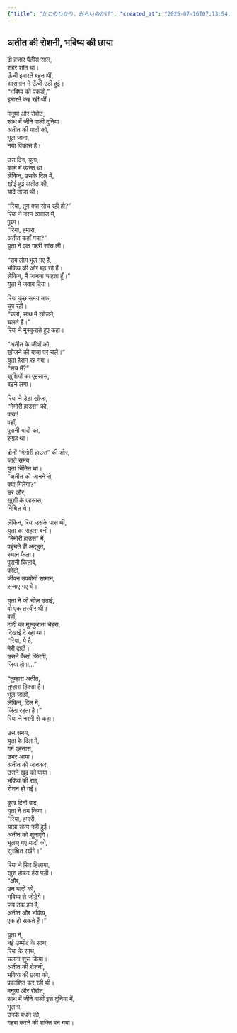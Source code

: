 ```yaml
---
{"title": "かこのひかり、みらいのかげ", "created_at": "2025-07-16T07:13:54.311530+09:00", "pattern_id": 8, "pattern_name": "未来の忘却型", "year": 2056}
---
```


## अतीत की रोशनी, भविष्य की छाया

दो हजार पैंतीस साल,  
शहर शांत था।  
ऊँची इमारतें बहुत थीं,  
आसमान में ऊँची उठी हुई।  
“भविष्य को पकड़ो,”  
इमारतें कह रही थीं।  

मनुष्य और रोबोट,  
साथ में जीने वाली दुनिया।  
अतीत की यादों को,  
भूल जाना,  
नया विकास है।  

उस दिन, युता,  
काम में व्यस्त था।  
लेकिन, उसके दिल में,  
खोई हुई अतीत की,  
यादें ताजा थीं।  

“रिया, तुम क्या सोच रही हो?”  
रिया ने नरम आवाज में,  
पूछा।  
“रिया, हमारा,  
अतीत कहाँ गया?”  
युता ने एक गहरी सांस ली।  

“सब लोग भूल गए हैं,  
भविष्य की ओर बढ़ रहे हैं।  
लेकिन, मैं जानना चाहता हूँ।”  
युता ने जवाब दिया।  

रिया कुछ समय तक,  
चुप रही।  
“चलो, साथ में खोजने,  
चलते हैं।”  
रिया ने मुस्कुराते हुए कहा।  

“अतीत के जीवों को,  
खोजने की यात्रा पर चलें।”  
युता हैरान रह गया।  
“सच में?”  
खुशियों का एहसास,  
बढ़ने लगा।  

रिया ने डेटा खोजा,  
“मेमोरी हाउस” को,  
पाया!  
वहाँ,  
पुरानी यादों का,  
संग्रह था।  

दोनों “मेमोरी हाउस” की ओर,  
जाते समय,  
युता चिंतित था।  
“अतीत को जानने से,  
क्या मिलेगा?”  
डर और,  
खुशी के एहसास,  
मिश्रित थे।  

लेकिन, रिया उसके पास थी,  
युता का सहारा बनी।  
“मेमोरी हाउस” में,  
पहुंचते ही अद्भुत,  
स्थान फैला।  
पुरानी किताबें,  
फोटो,  
जीवन उपयोगी सामान,  
सजाए गए थे।  

युता ने जो चीज़ उठाई,  
वो एक तस्वीर थी।  
वहाँ,  
दादी का मुस्कुराता चेहरा,  
दिखाई दे रहा था।  
“रिया, ये है,  
मेरी दादी।  
उसने कैसी जिंदगी,  
जिया होगा…”  

“तुम्हारा अतीत,  
तुम्हारा हिस्सा है।  
भूल जाओ,  
लेकिन, दिल में,  
जिंदा रहता है।”  
रिया ने नरमी से कहा।  

उस समय,  
युता के दिल में,  
गर्म एहसास,  
उभर आया।  
अतीत को जानकर,  
उसने खुद को पाया।  
भविष्य की राह,  
रोशन हो गई।  

कुछ दिनों बाद,  
युता ने तय किया।  
“रिया, हमारी,  
यात्रा खत्म नहीं हुई।  
अतीत को सुनाएंगे।  
भूलाए गए यादों को,  
सुरक्षित रखेंगे।”  

रिया ने सिर हिलाया,  
खुश होकर हंस पड़ी।  
“और,  
उन यादों को,  
भविष्य से जोड़ेंगे।  
जब तक हम हैं,  
अतीत और भविष्य,  
एक हो सकते हैं।”  

युता ने,  
नई उम्मीद के साथ,  
रिया के साथ,  
चलना शुरू किया।  
अतीत की रोशनी,  
भविष्य की छाया को,  
प्रकाशित कर रही थी।  
मनुष्य और रोबोट,  
साथ में जीने वाली इस दुनिया में,  
भूलना,  
उनके बंधन को,  
गहरा करने की शक्ति बन गया।
